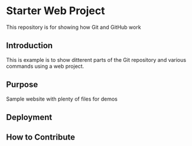 # Starter Web Project

This repository is for showing how Git and GitHub work

## Introduction
This is example is to show ditterent parts of the Git repository and various commands using a web project.

## Purpose
Sample website with plenty of files for demos

## Deployment

## How to Contribute